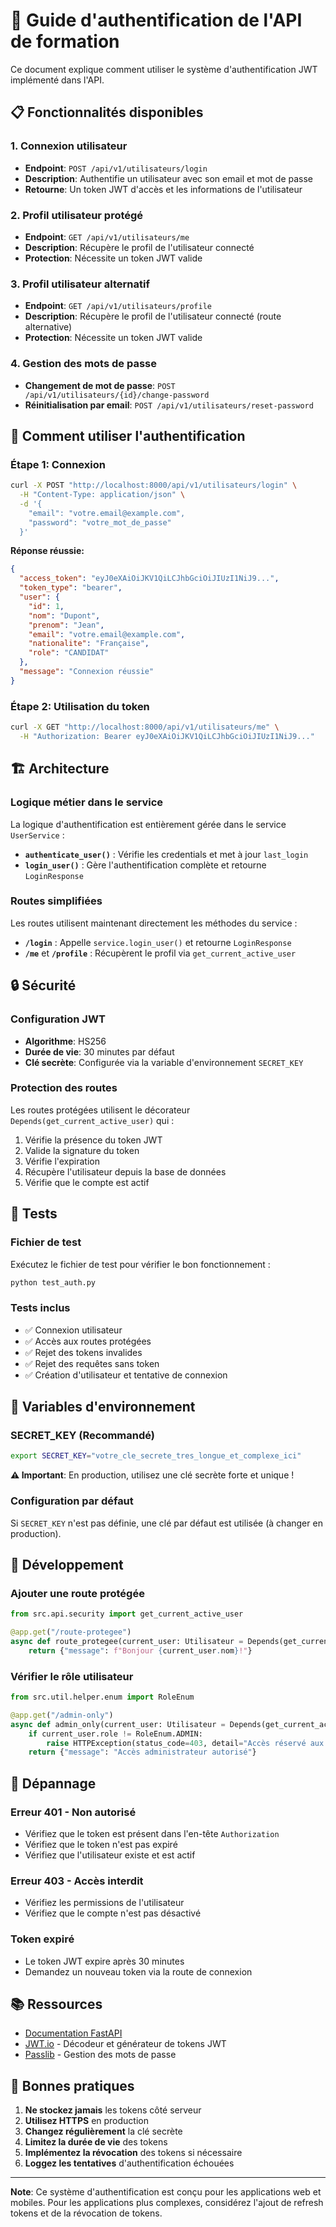 # 🔐 Guide d'authentification de l'API de formation

Ce document explique comment utiliser le système d'authentification JWT implémenté dans l'API.

## 📋 Fonctionnalités disponibles

### 1. Connexion utilisateur
- **Endpoint**: `POST /api/v1/utilisateurs/login`
- **Description**: Authentifie un utilisateur avec son email et mot de passe
- **Retourne**: Un token JWT d'accès et les informations de l'utilisateur

### 2. Profil utilisateur protégé
- **Endpoint**: `GET /api/v1/utilisateurs/me`
- **Description**: Récupère le profil de l'utilisateur connecté
- **Protection**: Nécessite un token JWT valide

### 3. Profil utilisateur alternatif
- **Endpoint**: `GET /api/v1/utilisateurs/profile`
- **Description**: Récupère le profil de l'utilisateur connecté (route alternative)
- **Protection**: Nécessite un token JWT valide

### 4. Gestion des mots de passe
- **Changement de mot de passe**: `POST /api/v1/utilisateurs/{id}/change-password`
- **Réinitialisation par email**: `POST /api/v1/utilisateurs/reset-password`

## 🚀 Comment utiliser l'authentification

### Étape 1: Connexion
```bash
curl -X POST "http://localhost:8000/api/v1/utilisateurs/login" \
  -H "Content-Type: application/json" \
  -d '{
    "email": "votre.email@example.com",
    "password": "votre_mot_de_passe"
  }'
```

**Réponse réussie:**
```json
{
  "access_token": "eyJ0eXAiOiJKV1QiLCJhbGciOiJIUzI1NiJ9...",
  "token_type": "bearer",
  "user": {
    "id": 1,
    "nom": "Dupont",
    "prenom": "Jean",
    "email": "votre.email@example.com",
    "nationalite": "Française",
    "role": "CANDIDAT"
  },
  "message": "Connexion réussie"
}
```

### Étape 2: Utilisation du token
```bash
curl -X GET "http://localhost:8000/api/v1/utilisateurs/me" \
  -H "Authorization: Bearer eyJ0eXAiOiJKV1QiLCJhbGciOiJIUzI1NiJ9..."
```

## 🏗️ Architecture

### Logique métier dans le service
La logique d'authentification est entièrement gérée dans le service `UserService` :
- **`authenticate_user()`** : Vérifie les credentials et met à jour `last_login`
- **`login_user()`** : Gère l'authentification complète et retourne `LoginResponse`

### Routes simplifiées
Les routes utilisent maintenant directement les méthodes du service :
- **`/login`** : Appelle `service.login_user()` et retourne `LoginResponse`
- **`/me`** et **`/profile`** : Récupèrent le profil via `get_current_active_user`

## 🔒 Sécurité

### Configuration JWT
- **Algorithme**: HS256
- **Durée de vie**: 30 minutes par défaut
- **Clé secrète**: Configurée via la variable d'environnement `SECRET_KEY`

### Protection des routes
Les routes protégées utilisent le décorateur `Depends(get_current_active_user)` qui :
1. Vérifie la présence du token JWT
2. Valide la signature du token
3. Vérifie l'expiration
4. Récupère l'utilisateur depuis la base de données
5. Vérifie que le compte est actif

## 🧪 Tests

### Fichier de test
Exécutez le fichier de test pour vérifier le bon fonctionnement :
```bash
python test_auth.py
```

### Tests inclus
- ✅ Connexion utilisateur
- ✅ Accès aux routes protégées
- ✅ Rejet des tokens invalides
- ✅ Rejet des requêtes sans token
- ✅ Création d'utilisateur et tentative de connexion

## 📝 Variables d'environnement

### SECRET_KEY (Recommandé)
```bash
export SECRET_KEY="votre_cle_secrete_tres_longue_et_complexe_ici"
```

**⚠️ Important**: En production, utilisez une clé secrète forte et unique !

### Configuration par défaut
Si `SECRET_KEY` n'est pas définie, une clé par défaut est utilisée (à changer en production).

## 🔧 Développement

### Ajouter une route protégée
```python
from src.api.security import get_current_active_user

@app.get("/route-protegee")
async def route_protegee(current_user: Utilisateur = Depends(get_current_active_user)):
    return {"message": f"Bonjour {current_user.nom}!"}
```

### Vérifier le rôle utilisateur
```python
from src.util.helper.enum import RoleEnum

@app.get("/admin-only")
async def admin_only(current_user: Utilisateur = Depends(get_current_active_user)):
    if current_user.role != RoleEnum.ADMIN:
        raise HTTPException(status_code=403, detail="Accès réservé aux administrateurs")
    return {"message": "Accès administrateur autorisé"}
```

## 🚨 Dépannage

### Erreur 401 - Non autorisé
- Vérifiez que le token est présent dans l'en-tête `Authorization`
- Vérifiez que le token n'est pas expiré
- Vérifiez que l'utilisateur existe et est actif

### Erreur 403 - Accès interdit
- Vérifiez les permissions de l'utilisateur
- Vérifiez que le compte n'est pas désactivé

### Token expiré
- Le token JWT expire après 30 minutes
- Demandez un nouveau token via la route de connexion

## 📚 Ressources

- [Documentation FastAPI](https://fastapi.tiangolo.com/)
- [JWT.io](https://jwt.io/) - Décodeur et générateur de tokens JWT
- [Passlib](https://passlib.readthedocs.io/) - Gestion des mots de passe

## 🔐 Bonnes pratiques

1. **Ne stockez jamais** les tokens côté serveur
2. **Utilisez HTTPS** en production
3. **Changez régulièrement** la clé secrète
4. **Limitez la durée de vie** des tokens
5. **Implémentez la révocation** des tokens si nécessaire
6. **Loggez les tentatives** d'authentification échouées

---

**Note**: Ce système d'authentification est conçu pour les applications web et mobiles. Pour les applications plus complexes, considérez l'ajout de refresh tokens et de la révocation de tokens.
